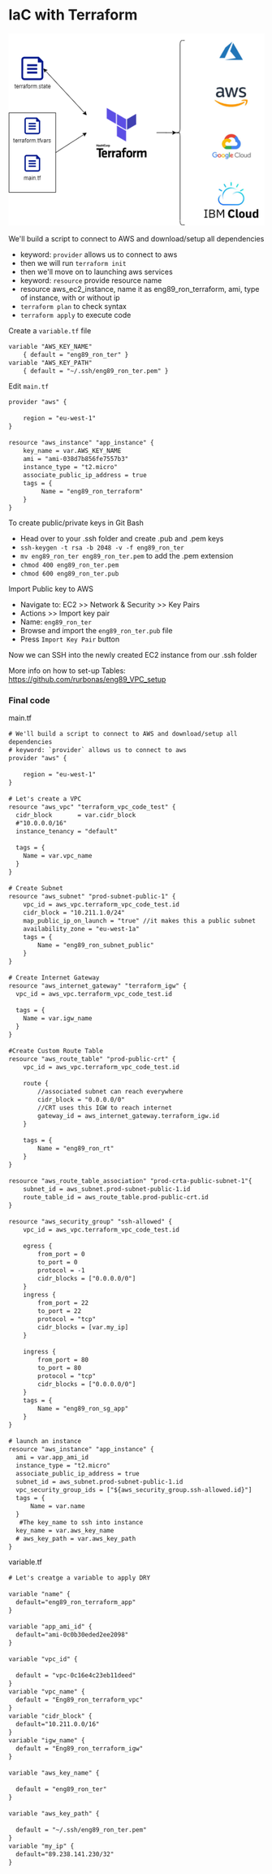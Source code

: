 # IaC with Terraform

![](terra.png)

We'll build a script to connect to AWS and download/setup all dependencies
- keyword: `provider` allows us to connect to aws
- then we will run `terraform init`
- then we'll move on to launching aws services
- keyword: `resource` provide resource name
- resource aws_ec2_instance, name it as eng89_ron_terraform, ami, type of instance, with or without ip
- `terraform plan` to check syntax
- `terraform apply` to execute code

Create a `variable.tf` file
```
variable "AWS_KEY_NAME" 
	{ default = "eng89_ron_ter" }
variable "AWS_KEY_PATH" 
	{ default = "~/.ssh/eng89_ron_ter.pem" }
```
Edit `main.tf`
```
provider "aws" {
	
	region = "eu-west-1"
}

resource "aws_instance" "app_instance" {
	key_name = var.AWS_KEY_NAME
	ami = "ami-038d7b856fe7557b3"
	instance_type = "t2.micro"
	associate_public_ip_address = true
	tags = {
		 Name = "eng89_ron_terraform"
	}
}
```

To create public/private keys in Git Bash
- Head over to your .ssh folder and create .pub and .pem keys
- `ssh-keygen -t rsa -b 2048 -v -f eng89_ron_ter`
- `mv eng89_ron_ter eng89_ron_ter.pem` to add the .pem extension
- `chmod 400 eng89_ron_ter.pem`
- `chmod 600 eng89_ron_ter.pub`

Import Public key to AWS
- Navigate to: EC2 >> Network & Security >> Key Pairs
- Actions >> Import key pair
- Name: `eng89_ron_ter`
- Browse and import the `eng89_ron_ter.pub` file
- Press `Import Key Pair` button

Now we can SSH into the newly created EC2 instance from our .ssh folder




More info on how to set-up Tables:
https://github.com/rurbonas/eng89_VPC_setup


### Final code
main.tf
```
# We'll build a script to connect to AWS and download/setup all dependencies
# keyword: `provider` allows us to connect to aws
provider "aws" {
	
	region = "eu-west-1"
}

# Let's create a VPC  
resource "aws_vpc" "terraform_vpc_code_test" {
  cidr_block       = var.cidr_block 
  #"10.0.0.0/16"
  instance_tenancy = "default"
  
  tags = {
    Name = var.vpc_name
  }
}

# Create Subnet
resource "aws_subnet" "prod-subnet-public-1" {
    vpc_id = aws_vpc.terraform_vpc_code_test.id
    cidr_block = "10.211.1.0/24"
    map_public_ip_on_launch = "true" //it makes this a public subnet
    availability_zone = "eu-west-1a"
    tags = {
        Name = "eng89_ron_subnet_public"
    }
}

# Create Internet Gateway
resource "aws_internet_gateway" "terraform_igw" {
  vpc_id = aws_vpc.terraform_vpc_code_test.id
  
  tags = {
    Name = var.igw_name
  }
}

#Create Custom Route Table
resource "aws_route_table" "prod-public-crt" {
    vpc_id = aws_vpc.terraform_vpc_code_test.id
    
    route {
        //associated subnet can reach everywhere
        cidr_block = "0.0.0.0/0" 
        //CRT uses this IGW to reach internet
        gateway_id = aws_internet_gateway.terraform_igw.id
    }
    
    tags = {
        Name = "eng89_ron_rt"
    }
}

resource "aws_route_table_association" "prod-crta-public-subnet-1"{
    subnet_id = aws_subnet.prod-subnet-public-1.id
    route_table_id = aws_route_table.prod-public-crt.id
}

resource "aws_security_group" "ssh-allowed" {
    vpc_id = aws_vpc.terraform_vpc_code_test.id
    
    egress {
        from_port = 0
        to_port = 0
        protocol = -1
        cidr_blocks = ["0.0.0.0/0"]
    }
    ingress {
        from_port = 22
        to_port = 22
        protocol = "tcp"
        cidr_blocks = [var.my_ip]
    }
 
    ingress {
        from_port = 80
        to_port = 80
        protocol = "tcp"
        cidr_blocks = ["0.0.0.0/0"]
    }
    tags = {
        Name = "eng89_ron_sg_app"
    }
}

# launch an instance
resource "aws_instance" "app_instance" {
  ami = var.app_ami_id
  instance_type = "t2.micro"
  associate_public_ip_address = true
  subnet_id = aws_subnet.prod-subnet-public-1.id
  vpc_security_group_ids = ["${aws_security_group.ssh-allowed.id}"]
  tags = {
      Name = var.name
  }
   #The key_name to ssh into instance
  key_name = var.aws_key_name
  # aws_key_path = var.aws_key_path
}
```

variable.tf
```
# Let's creatge a variable to apply DRY

variable "name" {
  default="eng89_ron_terraform_app"
}

variable "app_ami_id" {
  default="ami-0c0b30eded2ee2098"
}

variable "vpc_id" {

  default = "vpc-0c16e4c23eb11deed"
}
variable "vpc_name" {
  default = "Eng89_ron_terraform_vpc"
}
variable "cidr_block" {
  default="10.211.0.0/16"
}
variable "igw_name" {
  default = "Eng89_ron_terraform_igw"
}

variable "aws_key_name" {

  default = "eng89_ron_ter"
}

variable "aws_key_path" {

  default = "~/.ssh/eng89_ron_ter.pem"
}
variable "my_ip" {
  default="89.238.141.230/32"
}
```